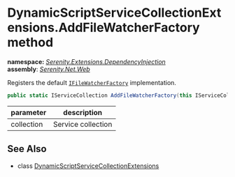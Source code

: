 # DynamicScriptServiceCollectionExtensions.AddFileWatcherFactory method
**namespace:** *[Serenity.Extensions.DependencyInjection](../../README.md#serenity.extensions.dependencyinjection-namespace)*   **assembly**: *[Serenity.Net.Web](../../README.md)*

Registers the default [`IFileWatcherFactory`](../../Serenity.Web/IFileWatcherFactory.md) implementation.

```csharp
public static IServiceCollection AddFileWatcherFactory(this IServiceCollection collection)
```

| parameter | description |
| --- | --- |
| collection | Service collection |

## See Also

* class [DynamicScriptServiceCollectionExtensions](../DynamicScriptServiceCollectionExtensions.md)